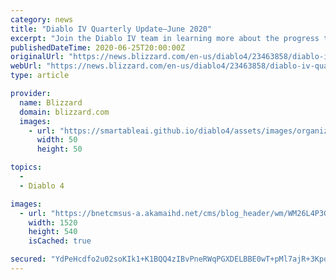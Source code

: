 ```yaml
---
category: news
title: "Diablo IV Quarterly Update—June 2020"
excerpt: "Join the Diablo IV team in learning more about the progress the team has made so far in this next Quarterly Developer Update. Take a look at elements of the team playtest milestone, including blockout, storytelling, open world gameplay, multiplayer, items, progression, and more."
publishedDateTime: 2020-06-25T20:00:00Z
originalUrl: "https://news.blizzard.com/en-us/diablo4/23463858/diablo-iv-quarterly-update-june-2020"
webUrl: "https://news.blizzard.com/en-us/diablo4/23463858/diablo-iv-quarterly-update-june-2020"
type: article

provider:
  name: Blizzard
  domain: blizzard.com
  images:
    - url: "https://smartableai.github.io/diablo4/assets/images/organizations/blizzard.com-50x50.jpg"
      width: 50
      height: 50

topics:
  - 
  - Diablo 4

images:
  - url: "https://bnetcmsus-a.akamaihd.net/cms/blog_header/wm/WM26L4P3GY291593028352157.jpg"
    width: 1520
    height: 540
    isCached: true

secured: "YdPeHcdfo2u02soKIk1+K1BQQ4zIBvPneRWqPGXDELBBE0wT+pMl7ajR+3KponXbE8Q80qXODv32CpX0UhlJ4IT1oS8RS0dUlPL7rCMeSHmRGYQoacbYIcOW7iUo7/28lhhymd53R6qyGSqCQXXQboE2qEtZUwzEvdT1teEXuGWFHJdnRKf8Vb82CZuqUj3AmRTpptsZky7tJ0tn2NLSWGU/J0kKEB+ROim14ewqTj5AnByuRPCsXGcosY8q2uueCqZ8K2N7Qn0H1E7Wa6f8qOoxU1UU4a/YfOIJ5gXTvRWQgtdtWd0noWJAixg5HbzwCfyr0gHjahfpN4XKLMlsSrU9a9gKtjmhPKa1bq4w/Dg=;Rgp6UJu/n8avjMuiKJ231A=="
---
```


